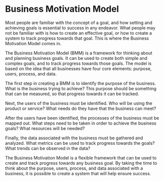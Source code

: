 # Business Motivation Model



Most people are familiar with the concept of a goal, and how setting and achieving goals is essential to success in any endeavor. What people may not be familiar with is how to create an effective goal, or how to create a system to track progress towards that goal. This is where the Business Motivation Model comes in.

The Business Motivation Model (BMM) is a framework for thinking about and planning business goals. It can be used to create both simple and complex goals, and to track progress towards those goals. The model is based on the idea that all businesses have four core elements: purpose, users, process, and data.

The first step in creating a BMM is to identify the purpose of the business. What is the business trying to achieve? This purpose should be something that can be measured, so that progress towards it can be tracked.

Next, the users of the business must be identified. Who will be using the product or service? What needs do they have that the business can meet?

After the users have been identified, the processes of the business must be mapped out. What steps need to be taken in order to achieve the business goals? What resources will be needed?

Finally, the data associated with the business must be gathered and analyzed. What metrics can be used to track progress towards the goals? What trends can be observed in the data?

The Business Motivation Model is a flexible framework that can be used to create and track progress towards any business goal. By taking the time to think about the purpose, users, process, and data associated with a business, it is possible to create a system that will help ensure success.